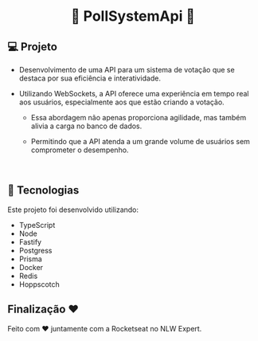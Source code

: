 <h1 align="center"> 🤖 PollSystemApi 🎢 </h1>

  
## 💻 Projeto 

 - Desenvolvimento de uma API para um sistema de votação que se destaca por sua eficiência e interatividade.

 - Utilizando WebSockets, a API oferece uma experiência em tempo real aos usuários, especialmente aos que estão criando a votação.

     - Essa abordagem não apenas proporciona agilidade, mas também alivia a carga no banco de dados.

     - Permitindo que a API atenda a um grande volume de usuários sem comprometer o desempenho.


<br>

## 🚀 Tecnologias

Este projeto foi desenvolvido utilizando:
- TypeScript
- Node
- Fastify
- Postgress
- Prisma
- Docker
- Redis
- Hoppscotch

  
## Finalização ❤️

Feito com ♥ juntamente com a Rocketseat no NLW Expert.
